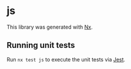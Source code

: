 # js

This library was generated with [Nx](https://nx.dev).

## Running unit tests

Run `nx test js` to execute the unit tests via [Jest](https://jestjs.io).
